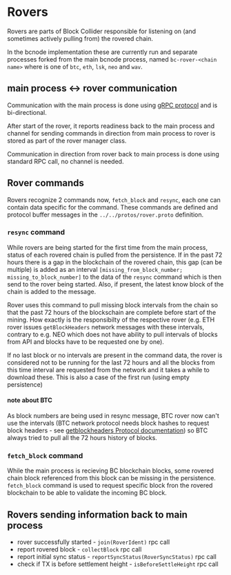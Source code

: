 # Rovers

Rovers are parts of Block Collider responsible for listening on (and sometimes
actively pulling from) the rovered chain.

In the bcnode implementation these are currently run and separate processes forked
from the main bcnode process, named `bc-rover-<chain name>` where <chain name> is one
of `btc`, `eth`, `lsk`, `neo` and `wav`.

## main process <-> rover communication

Communication with the main process is done using [gRPC
protocol](https://grpc.io/about/) and is bi-directional.

After start of the rover, it reports readiness back to the main process and channel
for sending commands in direction from main process to rover is stored as part of the
rover manager class.

Communication in direction from rover back to main process is done using standard RPC
call, no channel is needed.

## Rover commands

Rovers recognize 2 commands now, `fetch_block` and `resync`, each one can contain
data specific for the command. These commands are defined and protocol buffer
messages in the `../../protos/rover.proto` definition.

### `resync` command

While rovers are being started for the first time from the main process, status of
each rovered chain is pulled from the persistence. If in the past 72 hours there is a
gap in the blockchain of the rovered chain, this gap (can be multiple) is added as
an interval `[missing_from_block_number; missing_to_block_number]` to the data of
the `resync` command which is then send to the rover being started. Also, if present,
the latest know block of the chain is added to the message.

Rover uses this command to pull missing block intervals from the chain so that the
past 72 hours of the blockschain are complete before start of the mining. How exactly
is the responsibilty of the respective rover (e.g. ETH rover issues `getBlockHeaders`
network messages with these intervals, contrary to e.g. NEO which does not have
ability to pull intervals of blocks from API and blocks have to be requested one by
one).

If no last block or no intervals are present in the command data, the rover is
considered not to be running for the last 72 hours and all the blocks from this time
interval are requested from the network and it takes a while to download these. This
is also a case of the first run (using empty persistence)

#### note about BTC

As block numbers are being used in resync message, BTC rover now can't use the
intervals (BTC network protocol needs block hashes to request block headers - see
[getblockheaders Protocol
documentation](https://en.bitcoin.it/wiki/Protocol_documentation#getheaders)) so BTC
always tried to pull all the 72 hours history of blocks.

### `fetch_block` command

While the main process is recieving BC blockchain blocks, some rovered chain block
referenced from this block can be missing in the persistence. `fetch_block` command
is used to request specific block fron the rovered blockchain to be able to validate
the incoming BC block.


## Rovers sending information back to main process

- rover successfully started - `join(RoverIdent)` rpc call
- report rovered block - `collectBlock` rpc call
- report initial sync status - `reportSyncStatus(RoverSyncStatus)` rpc call
- check if TX is before settlement height - `isBeforeSettleHeight` rpc call
